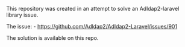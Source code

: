 This repository was created in an attempt to solve an Adldap2-laravel library issue. 

The issue:
    - https://github.com/Adldap2/Adldap2-Laravel/issues/901
    
The solution is available on this repo.
